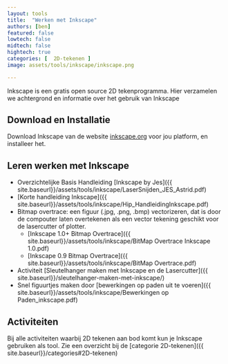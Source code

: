 ```yaml
---
layout: tools 
title:  "Werken met Inkscape"
authors: [ben]
featured: false
lowtech: false
midtech: false
hightech: true
categories: [  2D-tekenen ]
image: assets/tools/inkscape/inkscape.png

---
```


Inkscape is een gratis open source 2D tekenprogramma. Hier verzamelen we achtergrond en informatie over het gebruik van Inkscape

## Download en Installatie

Download Inkscape van de website [inkscape.org](https://inkscape.org/) voor jou platform, en installeer het. 

## Leren werken met Inkscape

* Overzichtelijke Basis Handleiding [Inkscape by Jes]({{ site.baseurl}}/assets/tools/inkscape/LaserSnijden_JES_Astrid.pdf)
* [Korte handleiding Inkscape]({{ site.baseurl}}/assets/tools/inkscape/Hip_HandleidingInkscape.pdf)
* Bitmap overtrace: een figuur (.jpg, .png, .bmp) vectorizeren, dat is door de compouter laten overtekenen als een vector tekening geschikt voor de lasercutter of plotter.
  * [Inkscape 1.0+ Bitmap Overtrace]({{ site.baseurl}}/assets/tools/inkscape/BitMap Overtrace Inkscape 1.0.pdf)
  * [Inkscape 0.9 Bitmap Overtrace]({{ site.baseurl}}/assets/tools/inkscape/BitMap Overtrace.pdf)
* Activiteit [Sleutelhanger maken met Inkscape en de Lasercutter]({{ site.baseurl}}/sleutelhanger-maken-met-inkscape/)
* Snel figuurtjes maken door [bewerkingen op paden uit te voeren]({{ site.baseurl}}/assets/tools/inkscape/Bewerkingen op Paden_inkscape.pdf)

## Activiteiten

Bij alle activiteiten waarbij 2D tekenen aan bod komt kun je Inkscape gebruiken als tool. Zie een overzicht bij de [categorie 2D-tekenen]({{ site.baseurl}}/categories#2D-tekenen)

